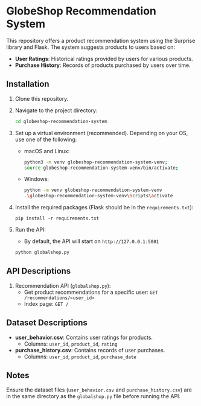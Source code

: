 # GlobeShop Recommendation System

This repository offers a product recommendation system using the Surprise library and Flask. The system suggests products to users based on:

- **User Ratings**: Historical ratings provided by users for various products.
- **Purchase History**: Records of products purchased by users over time.

## Installation

1. Clone this repository.
2. Navigate to the project directory:

   ```bash
   cd globeshop-recommendation-system
   ```
3. Set up a virtual environment (recommended). Depending on your OS, use one of the following:
   - macOS and Linux:
     ```bash
     python3 -m venv globeshop-recommendation-system-venv;
     source globeshop-recommendation-system-venv/bin/activate;
     ```
   - Windows:
     ```bash
     python -m venv globeshop-recommendation-system-venv
     .\globeshop-recommendation-system-venv\Scripts\activate
     ```
4. Install the required packages (Flask should be in the `requirements.txt`):
   ```shell
   pip install -r requirements.txt
   ```
5. Run the API:
   * By default, the API will start on `http://127.0.0.1:5001`
   ```bash
   python globalshop.py
   ```

## API Descriptions

1. Recommendation API (`globalshop.py`):
   - Get product recommendations for a specific user: `GET /recommendations/<user_id>`
   - Index page: `GET /`

## Dataset Descriptions

- **user_behavior.csv**: Contains user ratings for products.
  - Columns: `user_id`, `product_id`, `rating`
- **purchase_history.csv**: Contains records of user purchases.
  - Columns: `user_id`, `product_id`, `purchase_date`

## Notes

Ensure the dataset files (`user_behavior.csv` and `purchase_history.csv`) are in the same directory as the `globalshop.py` file before running the API.
